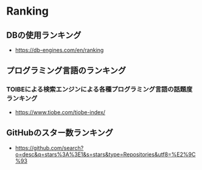 # Ranking
## DBの使用ランキング
- https://db-engines.com/en/ranking

## プログラミング言語のランキング
### TOIBEによる検索エンジンによる各種プログラミング言語の話題度ランキング
- https://www.tiobe.com/tiobe-index/

## GitHubのスター数ランキング
- https://github.com/search?o=desc&q=stars%3A%3E1&s=stars&type=Repositories&utf8=%E2%9C%93
